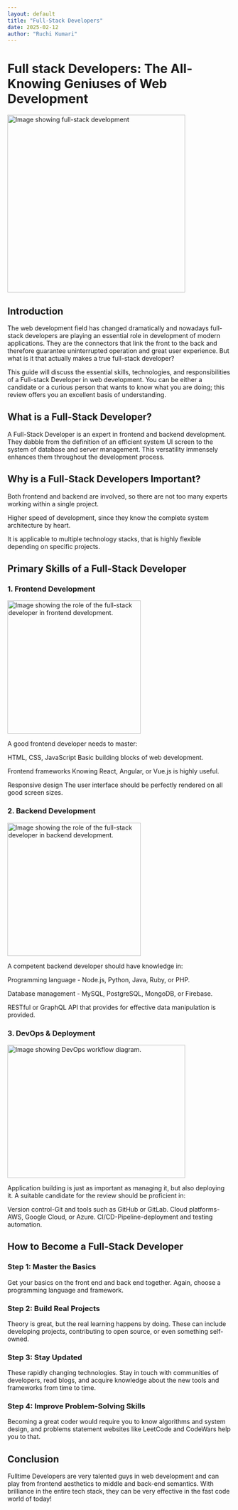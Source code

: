```yaml
---
layout: default
title: "Full-Stack Developers"
date: 2025-02-12
author: "Ruchi Kumari"
---
```


# Full stack Developers: The All-Knowing Geniuses of Web Development

<img src="/blogs/images/full-stack.jpg" alt="Image showing full-stack development" width="400">

## Introduction

The web development field has changed dramatically and nowadays full-stack developers are playing an essential role in development of modern applications. They are the connectors that link the front to the back and therefore guarantee uninterrupted operation and great user experience. But what is it that actually makes a true full-stack developer?

This guide will discuss the essential skills, technologies, and responsibilities of a Full-stack Developer in web development. You can be either a candidate or a curious person that wants to know what you are doing; this review offers you an excellent basis of understanding.

## What is a Full-Stack Developer?

A Full-Stack Developer is an expert in frontend and backend development. They dabble from the definition of an efficient system UI screen to the system of database and server management. This versatility immensely enhances them throughout the development process.

## Why is a Full-Stack Developers Important?

Both frontend and backend are involved, so there are not too many experts working within a single project.

Higher speed of development, since they know the complete system architecture by heart.

It is applicable to multiple technology stacks, that is highly flexible depending on specific projects.

## Primary Skills of a Full-Stack Developer

### 1. Frontend Development

<img src="/blogs/images/front-end.jpg" alt="Image showing the role of the full-stack developer in frontend development." width="300">

A good frontend developer needs to master:

HTML, CSS, JavaScript Basic building blocks of web development.

Frontend frameworks Knowing React, Angular, or Vue.js is highly useful.

Responsive design The user interface should be perfectly rendered on all good screen sizes.

### 2. Backend Development

<img src="/blogs/images/back-end.jpg" alt="Image showing the role of the full-stack developer in backend development." width="300" height="300">

A competent backend developer should have knowledge in:

Programming language - Node.js, Python, Java, Ruby, or PHP.

Database management - MySQL, PostgreSQL, MongoDB, or Firebase.

RESTful or GraphQL API that provides for effective data manipulation is provided.

### 3. DevOps & Deployment

<img src="/blogs/images/dev-ops.jpg" alt="Image showing DevOps workflow diagram." width="400" height="300">

Application building is just as important as managing it, but also deploying it. A suitable candidate for the review should be proficient in:

Version control-Git and tools such as GitHub or GitLab.
Cloud platforms-AWS, Google Cloud, or Azure.
CI/CD-Pipeline-deployment and testing automation.

## How to Become a Full-Stack Developer

### Step 1: Master the Basics

Get your basics on the front end and back end together. Again, choose a programming language and framework.

### Step 2: Build Real Projects

Theory is great, but the real learning happens by doing. These can include developing projects, contributing to open source, or even something self-owned.

### Step 3: Stay Updated

These rapidly changing technologies. Stay in touch with communities of developers, read blogs, and acquire knowledge about the new tools and frameworks from time to time.

### Step 4: Improve Problem-Solving Skills

Becoming a great coder would require you to know algorithms and system design, and problems statement websites like LeetCode and CodeWars help you to that.

## Conclusion

Fulltime Developers are very talented guys in web development and can play from frontend aesthetics to middle and back-end semantics. With brilliance in the entire tech stack, they can be very effective in the fast code world of today!

